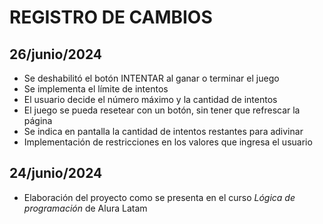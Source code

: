 # REGISTRO DE CAMBIOS

## 26/junio/2024
- Se deshabilitó el botón INTENTAR al ganar o terminar el juego
- Se implementa el límite de intentos
- El usuario decide el número máximo y la cantidad de intentos
- El juego se pueda resetear con un botón, sin tener que refrescar la página
- Se indica en pantalla la cantidad de intentos restantes para adivinar
- Implementación de restricciones en los valores que ingresa el usuario

## 24/junio/2024
- Elaboración del proyecto como se presenta en el curso *Lógica de programación* de Alura Latam
